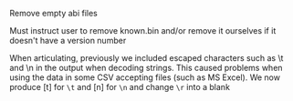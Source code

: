 Remove empty abi files

Must instruct user to remove known.bin and/or remove it ourselves if it doesn't have a version number

When articulating, previously we included escaped characters such as \t and \n in the output when decoding strings.
    This caused problems when using the data in some CSV accepting files (such as MS Excel). We now produce
    [t] for `\t` and [n] for `\n` and change `\r` into a blank


